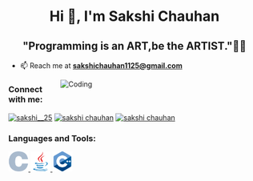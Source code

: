 <h1 align="center">Hi 👋, I'm Sakshi Chauhan</h1>
<h2 align="center">"Programming is an ART,be the ARTIST."🌱✨</h2>
                                                 

- 📫 Reach me at **sakshichauhan1125@gmail.com**
<img align="right" alt="Coding" width="400" src="https://cdn.dribbble.com/users/170025/screenshots/10828306/media/d1326ece332c3a9673fa8ba8c3f962f2.gif">

<h3 align="left">Connect with me:</h3>
<p align="left">
<a href="https://twitter.com/sakshi__25" target="blank"><img align="center" src="https://cdn.jsdelivr.net/npm/simple-icons@3.0.1/icons/twitter.svg" alt="sakshi__25" height="30" width="40" /></a>
<a href="https://linkedin.com/in/sakshi chauhan" target="blank"><img align="center" src="https://cdn.jsdelivr.net/npm/simple-icons@3.0.1/icons/linkedin.svg" alt="sakshi chauhan" height="30" width="40" /></a>
<a href="https://fb.com/sakshi chauhan" target="blank"><img align="center" src="https://cdn.jsdelivr.net/npm/simple-icons@3.0.1/icons/facebook.svg" alt="sakshi chauhan" height="30" width="40" /></a>
</p>

<h3 align="left">Languages and Tools:</h3>
<p align="left"> <a href="https://www.cprogramming.com/" target="_blank"> <img src="https://raw.githubusercontent.com/devicons/devicon/master/icons/c/c-original.svg" alt="c" width="40" height="40"/> </a> <a href="https://www.java.com" target="_blank"> <img src="https://raw.githubusercontent.com/devicons/devicon/master/icons/java/java-original.svg" alt="java" width="40" height="40"/> </a> <a href="https://www.w3schools.com/cpp/" target="_blank"> <img src="https://raw.githubusercontent.com/devicons/devicon/master/icons/cplusplus/cplusplus-original.svg" alt="cplusplus" width="40" height="40"/> </a> 
 </p>



